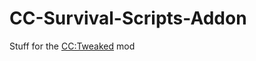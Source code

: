 # CC-Survival-Scripts-Addon

Stuff for the [CC:Tweaked](https://www.curseforge.com/minecraft/mc-mods/cc-tweaked) mod
